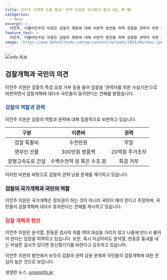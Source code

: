 ```yaml
---
title: 이언주 이재명 소환 통보! 부부 어설픈 검사들의 흉내 내는 尹·韓
categories:
  - News
excerpt: >
  이언주, 더불어민주당 의원은 검찰의 행동에 대해 비판적 발언을 하며 검찰을 권력자 위한 사설기관으로 꼬집었다. 특히, 이재명 전 민주당 대표 부부에 대한 소환 조사를 언급하며 검찰의 양성평등과 정의로운 수사에 대한 의구심을 제기했다. 또한 검찰개혁에 국민들이 동의하고 있다고 언급하며, 윤석열, 한동훈의 죄를 나중에 반드시 물어야 한다고 강조했다. 민주당 최고위원 출마를 선언한 그는 이 전 대표의 사법리스크에 대해서도 변화를 요구하는 발언을 했다.
feature_text: >
  이언주, 더불어민주당 의원은 검찰의 행동에 대해 비판적 발언을 하며 검찰을 권력자 위한 사설기관으로 꼬집었다. 특히, 이재명 전 민주당 대표 부부에 대한 소환 조사를 언급하며 검찰의 양성평등과 정의로운 수사에 대한 의구심을 제기했다. 또한 검찰개혁에 국민들이 동의하고 있다고 언급하며, 윤석열, 한동훈의 죄를 나중에 반드시 물어야 한다고 강조했다. 민주당 최고위원 출마를 선언한 그는 이 전 대표의 사법리스크에 대해서도 변화를 요구하는 발언을 했다.
image: 'https://www.behealthy4u.com/wp-content/uploads/2024/06/news.jpg'
---
```


<p><img src="https://www.behealthy4u.com/wp-content/uploads/2024/06/news.jpg" alt="info 속보" /></p>

<h2 data-ke-size="size26">검찰개혁과 국민의 의견</h2>

<p data-ke-size="size16">이언주 의원은 검찰의 특검 요청 거부 등을 들어 검찰을 '권력자를 위한 사설기관'으로 비판하면서 검찰개혁에 대다수 국민들이 동의한다는 견해를 밝혔습니다.</p>

<h3><b><span style="color: #1a5490;">검찰의 역할과 권력</span></b></h3>

<p data-ke-size="size16">이언주 의원은 검찰의 역할과 권력에 대해 집중적으로 비판하고 있습니다.</p>

<table>
<thead>
<tr>
<th style="text-align: center;">구분</th>
<th style="text-align: center;">이른바</th>
<th style="text-align: center;">권력</th>
</tr>
</thead>
<tbody>
<tr>
<td style="text-align: center;">검찰 특활비</td>
<td style="text-align: center;">수천만원</td>
<td style="text-align: center;">무말</td>
</tr>
<tr>
<td style="text-align: center;">영부인 선물</td>
<td style="text-align: center;">300만원 명품백</td>
<td style="text-align: center;">20억원 주가조작</td>
</tr>
<tr>
<td style="text-align: center;">양평고속도로 건설</td>
<td style="text-align: center;">수백수천억 원 혹은 수조 원</td>
<td style="text-align: center;">특검 거부</td>
</tr>
</tbody>
</table>

<p data-ke-size="size16">이러한 비판을 바탕으로 검찰의 권력 남용 문제를 제기하고 있습니다.</p>

<h3><b><span style="background-color: #21538527;">검찰의 국가개혁과 국민의 역할</span></b></h3>

<p data-ke-size="size16">이언주 의원은 국가개혁은 정치권이 하는 것이 아니라 국민이 해야 한다고 주장하며, 국민들이 검찰개혁에 대다수 동의한다는 견해를 제시하고 있습니다.</p>

<h3><b><span style="color: #ee2323;">검찰 개혁과 현안</span></b></h3>

<p data-ke-size="size16">이언주 의원은 윤석열, 한동훈 검사의 죄를 여야 대상을 가리지 않고 나중에 반드시 물어야 한다는 입장을 피력하고 있습니다. 또한, 혹시 지금이라도 윤석열, 한동훈 흉내를 내는 어설픈 검사가 있다면 정신챙기기를 바란다고 강조하고 있습니다.</p>

<p>이언주 의원의 발언에서 보듯이 검찰의 권력 남용 문제와 국민들의 검찰개혁에 대한 관심이 높은 것으로 보입니다.</p>
생생한 뉴스, <a href="https://onioninfo.kr" rel="dofollow">onioninfo.kr</a>


